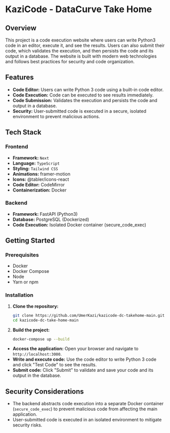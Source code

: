 # KaziCode - DataCurve Take Home

## Overview

This project is a code execution website where users can write Python3 code in an editor, execute it, and see the results. Users can also submit their code, which validates the execution, and then persists the code and its output in a database. The website is built with modern web technologies and follows best practices for security and code organization.

## Features

- **Code Editor:** Users can write Python 3 code using a built-in code editor.
- **Code Execution:** Code can be executed to see results immediately.
- **Code Submission:** Validates the execution and persists the code and output in a database.
- **Security:** User-submitted code is executed in a secure, isolated environment to prevent malicious actions.

## Tech Stack

### Frontend

- **Framework:** `Next`
- **Language:** `TypeScript`
- **Styling:** `Tailwind CSS`
- **Animations:** framer-motion
- **Icons:** @tabler/icons-react
- **Code Editor:** CodeMirror
- **Containerization:** Docker

### Backend

- **Framework:** FastAPI (Python3)
- **Database:** PostgreSQL (Dockerized)
- **Code Execution:** Isolated Docker container (secure_code_exec)

## Getting Started

### Prerequisites

- Docker
- Docker Compose
- Node
- Yarn or npm

### Installation

1. **Clone the repository:**

   ```bash
   git clone https://github.com/UmerKazi/kazicode-dc-takehome-main.git
   cd kazicode-dc-take-home-main
   ```

2. **Build the project:**
   ```bash
   docker-compose up --build
   ```

- **Access the application:** Open your browser and navigate to `http://localhost:3000`.
- **Write and execute code:** Use the code editor to write Python 3 code and click "Test Code" to see the results.
- **Submit code:** Click "Submit" to validate and save your code and its output in the database.

## Security Considerations

- The backend abstracts code execution into a separate Docker container (`secure_code_exec`) to prevent malicious code from affecting the main application.
- User-submitted code is executed in an isolated environment to mitigate security risks.
